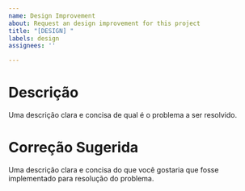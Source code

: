 ```yaml
---
name: Design Improvement
about: Request an design improvement for this project
title: "[DESIGN] "
labels: design
assignees: ''

---
```


# Descrição
Uma descrição clara e concisa de qual é o problema a ser resolvido.

# Correção Sugerida
Uma descrição clara e concisa do que você gostaria que fosse implementado para resolução do problema.
